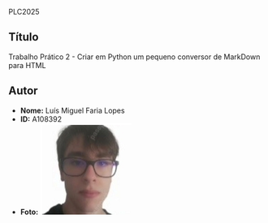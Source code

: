  PLC2025

## Título
Trabalho Prático 2 - Criar em Python um pequeno conversor de MarkDown para HTML

## Autor
- **Nome:** Luís Miguel Faria Lopes  
- **ID:** A108392  
- **Foto:** ![Foto](Foto_Luis.png)
